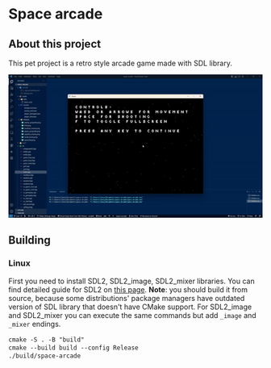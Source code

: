 # Space arcade

## About this project

This pet project is a retro style arcade game made with SDL library.

![gameplay demo](demo.gif)

## Building

### Linux

First you need to install SDL2, SDL2_image, SDL2_mixer libraries. You can find detailed guide for SDL2 on [this page](https://wiki.libsdl.org/SDL2/Installation). **Note**: you should build it from source, because some distributions' package managers have outdated version of SDL library that doesn't have CMake support. For SDL2_image and SDL2_mixer you can execute the same commands but add `_image` and `_mixer` endings.

```text
cmake -S . -B "build"
cmake --build build --config Release
./build/space-arcade
```
